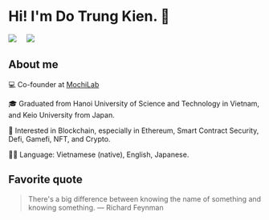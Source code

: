 <h1 align="">Hi! I'm Do Trung Kien. 👋</h1>

<p align="">
  <a href="mailto:trungkien.keio@gmail.com"><img src="https://img.shields.io/badge/gmail-%23D14836.svg?&style=flat-square&logo=gmail&logoColor=white" /></a>&nbsp;&nbsp;&nbsp;&nbsp;
  <a href="https://www.facebook.com/trungkien162"><img src="https://img.shields.io/badge/facebook-%233B5998.svg?&style=flat-square&logo=facebook&logoColor=white" /></a>&nbsp;&nbsp;&nbsp;&nbsp;
</p>

## About me

💻 Co-founder at <a href="https://www.mochilab.org/">MochiLab</a>

🎓 Graduated from Hanoi University of Science and Technology in Vietnam, and Keio University from Japan.

🧐 Interested in Blockchain, especially in Ethereum, Smart Contract Security, Defi, Gamefi, NFT, and Crypto.

✍🏻 Language: Vietnamese (native), English, Japanese.

## Favorite quote

> There's a big difference between knowing﻿ the name of something and knowing something.
> ― Richard Feynman

